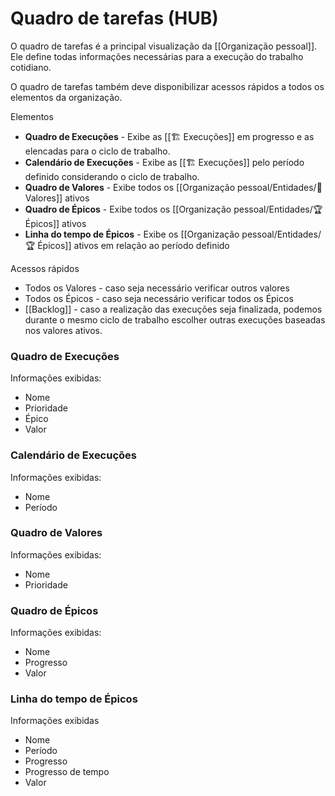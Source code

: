 # Quadro de tarefas (HUB)

O quadro de tarefas é a principal visualização da [[Organização pessoal]]. Ele define todas informações necessárias para a execução do trabalho cotidiano.

O quadro de tarefas também deve disponibilizar acessos rápidos a todos os elementos da organização.

Elementos

- **Quadro de Execuções** - Exibe as [[🏗️ Execuções]] em progresso e as elencadas para o ciclo de trabalho.
- **Calendário de Execuções** - Exibe as [[🏗️ Execuções]] pelo período definido considerando o ciclo de trabalho.
- **Quadro de Valores** - Exibe todos os [[Organização pessoal/Entidades/🌟 Valores]] ativos
- **Quadro de Épicos** - Exibe todos os [[Organização pessoal/Entidades/🏆 Épicos]] ativos
- **Linha do tempo de Épicos** - Exibe os [[Organização pessoal/Entidades/🏆 Épicos]] ativos em relação ao período definido

Acessos rápidos

- Todos os Valores - caso seja necessário verificar outros valores
- Todos os Épicos - caso seja necessário verificar todos os Épicos
- [[Backlog]] - caso a realização das execuções seja finalizada, podemos durante o mesmo ciclo de trabalho escolher outras execuções baseadas nos valores ativos.

### Quadro de Execuções

Informações exibidas:

- Nome 
- Prioridade
- Épico
- Valor

### Calendário de Execuções

Informações exibidas:

- Nome
- Período

### Quadro de Valores

Informações exibidas:

- Nome
- Prioridade

### Quadro de Épicos

Informações exibidas:

- Nome
- Progresso
- Valor

### Linha do tempo de Épicos

Informações exibidas

- Nome
- Período
- Progresso
- Progresso de tempo
- Valor